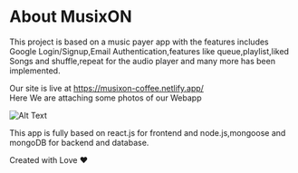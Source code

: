 # About MusixON
This project is based on a music payer app with the features includes Google Login/Signup,Email Authentication,features like queue,playlist,liked Songs and shuffle,repeat for the audio player and many more has been implemented.

Our site is live at https://musixon-coffee.netlify.app/
<br>
Here We are attaching some photos of our Webapp

![Alt Text](https://github.com/manish5200/Musixon/blob/main/MusixON%20photos/Screenshot%20(281).png) 

This app is fully based on react.js for frontend and node.js,mongoose and mongoDB for backend and database.

Created with Love :heart:
